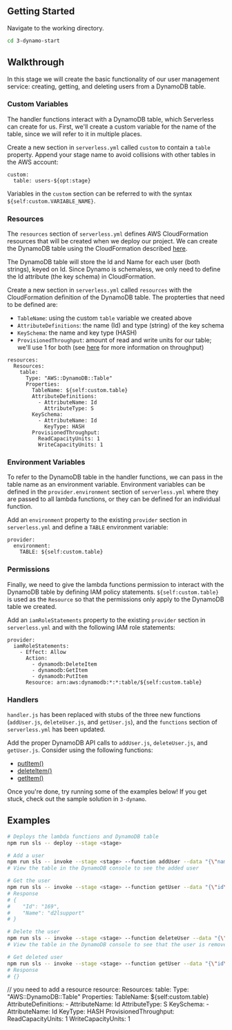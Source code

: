 ## Getting Started

Navigate to the working directory.

```sh
cd 3-dynamo-start
```

## Walkthrough

In this stage we will create the basic functionality of our user management
service: creating, getting, and deleting users from a DynamoDB table.

### Custom Variables
The handler functions interact with a DynamoDB table, which Serverless can
create for us. First, we'll create a custom variable for the name of the table,
since we will refer to it in multiple places.

Create a new section in `serverless.yml` called `custom` to contain a `table`
property. Append your stage name to avoid collisions with other tables in the
AWS account:

```
custom:
  table: users-${opt:stage}
```

Variables in the `custom` section can be referred to with the syntax
`${self:custom.VARIABLE_NAME}`.

### Resources
The `resources` section of `serverless.yml` defines AWS CloudFormation resources
that will be created when we deploy our project. We can create the DynamoDB
table using the CloudFormation described
[here](http://docs.aws.amazon.com/AWSCloudFormation/latest/UserGuide/aws-resource-dynamodb-table.html).

The DynamoDB table will store the Id and Name for each user (both strings),
keyed on Id. Since Dynamo is schemaless, we only need to define the Id
attribute (the key schema) in CloudFormation.

Create a new section in `serverless.yml` called `resources` with the
CloudFormation definition of the DynamoDB table. The propterties that need to
be defined are:

* `TableName`: using the custom `table` variable we created above
* `AttributeDefinitions`: the name (Id) and type (string) of the key schema
* `KeySchema`: the name and key type (HASH)
* `ProvisionedThroughput`: amount of read and write units for our table; we'll use 1 for both (see [here](http://docs.aws.amazon.com/amazondynamodb/latest/developerguide/ProvisionedThroughput.html) for more information on throughput)

```
resources:
  Resources:
    table:
      Type: "AWS::DynamoDB::Table"
      Properties:
        TableName: ${self:custom.table}
        AttributeDefinitions:
          - AttributeName: Id
            AttributeType: S
        KeySchema:
          - AttributeName: Id
            KeyType: HASH
        ProvisionedThroughput:
          ReadCapacityUnits: 1
          WriteCapacityUnits: 1
```

### Environment Variables
To refer to the DynamoDB table in the handler functions, we can pass in the
table name as an environment variable. Environment variables can be defined in
the `provider.environment` section of `serverless.yml` where they are passed to
all lambda functions, or they can be defined for an individual function.

Add an `environment` property to the existing `provider` section in
`serverless.yml` and define a `TABLE` environment variable:

```
provider:
  environment:
    TABLE: ${self:custom.table}
```

### Permissions
Finally, we need to give the lambda functions permission to interact with the
DynamoDB table by defining IAM policy statements. `${self:custom.table}`
is used as the `Resource` so that the permissions only apply to the DynamoDB
table we created.

Add an `iamRoleStatements` property to the existing `provider` section in
`serverless.yml` and with the following IAM role statements:

```
provider:
  iamRoleStatements:
    - Effect: Allow
      Action:
        - dynamodb:DeleteItem
        - dynamodb:GetItem
        - dynamodb:PutItem
      Resource: arn:aws:dynamodb:*:*:table/${self:custom.table}
```

### Handlers
`handler.js` has been replaced with stubs of the three new functions
(`addUser.js`, `deleteUser.js`, and `getUser.js`), and the `functions` section
of `serverless.yml` has been updated.

Add the proper DynamoDB API calls to `addUser.js`, `deleteUser.js`, and
`getUser.js`. Consider using the following functions:

* [putItem()](http://docs.aws.amazon.com/AWSJavaScriptSDK/latest/AWS/DynamoDB.html#putItem-property)
* [deleteItem()](http://docs.aws.amazon.com/AWSJavaScriptSDK/latest/AWS/DynamoDB.html#deleteItem-property)
* [getItem()](http://docs.aws.amazon.com/AWSJavaScriptSDK/latest/AWS/DynamoDB.html#getItem-property)

Once you're done, try running some of the examples below! If you get stuck,
check out the sample solution in `3-dynamo`.

## Examples

```sh
# Deploys the lambda functions and DynamoDB table
npm run sls -- deploy --stage <stage>

# Add a user
npm run sls -- invoke --stage <stage> --function addUser --data "{\"name\":\"d2lsupport\", \"id\": \"169\"}"
# View the table in the DynamoDB console to see the added user

# Get the user
npm run sls -- invoke --stage <stage> --function getUser --data "{\"id\": \"169\"}"
# Response
# {
#    "Id": "169",
#    "Name": "d2lsupport"
# }

# Delete the user
npm run sls -- invoke --stage <stage> --function deleteUser --data "{\"id\": \"169\"}"
# View the table in the DynamoDB console to see that the user is removed

# Get deleted user
npm run sls -- invoke --stage <stage> --function getUser --data "{\"id\": \"169\"}"
# Response
# {}
```

// you need to add a resource
resource:
  Resources:
    table:
      Type: "AWS::DynamoDB::Table"
      Properties:
        TableName: ${self:custom.table}
        AttributeDefinitions:
          - AttributeName: Id
            AttributeType: S
        KeySchema:
          - AttributeName: Id
            KeyType: HASH
        ProvisionedThroughput:
          ReadCapacityUnits: 1
          WriteCapacityUnits: 1

